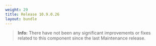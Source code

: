 ```yaml
---
weight: 29
title: Release 10.9.0.26
layout: bundle
---
```


><b>Info:</b> There have not been any significant improvements or fixes related to this component since the last Maintenance release.
